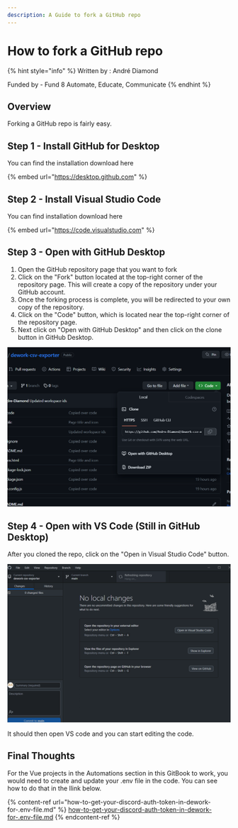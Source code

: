 ```yaml
---
description: A Guide to fork a GitHub repo
---
```


# How to fork a GitHub repo

{% hint style="info" %}
Written by : André Diamond

Funded by - Fund 8 Automate, Educate, Communicate
{% endhint %}

## Overview

Forking a GitHub repo is fairly easy.&#x20;

## Step 1 - Install GitHub for Desktop

You can find the installation download here

{% embed url="https://desktop.github.com" %}

## Step 2 - Install Visual Studio Code

You can find installation download here

{% embed url="https://code.visualstudio.com" %}

## Step 3 - Open with GitHub Desktop

1. Open the GitHub repository page that you want to fork
2. Click on the "Fork" button located at the top-right corner of the repository page. This will create a copy of the repository under your GitHub account.
3. Once the forking process is complete, you will be redirected to your own copy of the repository.
4. Click on the "Code" button, which is located near the top-right corner of the repository page.&#x20;
5. Next click on "Open with GitHub Desktop" and then click on the clone button in GitHub Desktop.

![](<../../.gitbook/assets/image (3) (1).png>)

## Step 4 - Open with VS Code (Still in GitHub Desktop)

After you cloned the repo, click on the "Open in Visual Studio Code" button.

![](<../../.gitbook/assets/image (5) (1) (1).png>)

It should then open VS code and you can start editing the code.

## Final Thoughts

For the Vue projects in the Automations section in this GitBook to work, you would need to create and update your .env file in the code. You can see how to do that in the llink below.

{% content-ref url="how-to-get-your-discord-auth-token-in-dework-for-.env-file.md" %}
[how-to-get-your-discord-auth-token-in-dework-for-.env-file.md](how-to-get-your-discord-auth-token-in-dework-for-.env-file.md)
{% endcontent-ref %}

